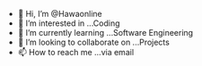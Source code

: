 - 👋 Hi, I’m @Hawaonline
- 👀 I’m interested in ...Coding
- 🌱 I’m currently learning ...Software Engineering
- 💞️ I’m looking to collaborate on ...Projects
- 📫 How to reach me ...via email

<!---
Hawaonline/Hawaonline is a ✨ special ✨ repository because its `README.md` (this file) appears on your GitHub profile.
You can click the Preview link to take a look at your changes.
--->
